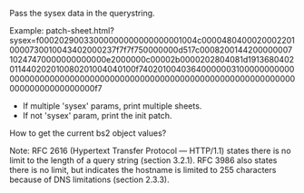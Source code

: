 Pass the sysex data in the querystring.

Example: patch-sheet.html?sysex=f00020290033000000000000000001004c00004804000200022010000730010043402000237f7f7f750000000d517c000820014420000000710247470000000000000e2000000c00002b0000202804081d1913680402011440202010080201004040100f7402010040364000000310000000000000000000000000000000000000000000000000000000000000000000000000000000000000f7

- If multiple 'sysex' params, print multiple sheets.
- If not 'sysex' param, print the init patch.

How to get the current bs2 object values?

Note: RFC 2616 (Hypertext Transfer Protocol — HTTP/1.1) states there is no limit to the length of a query string (section 3.2.1). 
RFC 3986 also states there is no limit, but indicates the hostname is limited to 255 characters because of DNS limitations (section 2.3.3).